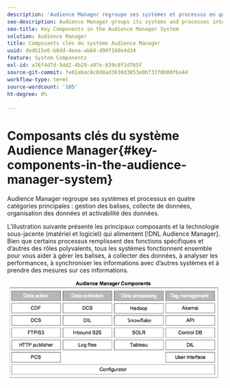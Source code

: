```yaml
---
description: 'Audience Manager regroupe ses systèmes et processus en quatre catégories principales : gestion des balises, collecte de données, organisation des données et capacité d’action des données.'
seo-description: Audience Manager groups its systems and processes into four main categories  tag management, data collection, data organization, and data actionability.
seo-title: Key Components in the Audience Manager System
solution: Audience Manager
title: Composants clés du système Audience Manager
uuid: dedb15e6-b8dd-4eea-ab84-d99f160e4d34
feature: System Components
exl-id: a76f4d7d-5dd2-4b29-a97e-039c8f1d765f
source-git-commit: fe01ebac8c0d0ad3630d3853e0bf32f0b00f6a44
workflow-type: tm+mt
source-wordcount: '105'
ht-degree: 0%

---
```


# Composants clés du système Audience Manager{#key-components-in-the-audience-manager-system}

Audience Manager regroupe ses systèmes et processus en quatre catégories principales : gestion des balises, collecte de données, organisation des données et activabilité des données.

<!-- 

c_compstack.xml

 -->

L’illustration suivante présente les principaux composants et la technologie sous-jacente (matériel et logiciel) qui alimentent [!DNL Audience Manager]. Bien que certains processus remplissent des fonctions spécifiques et d’autres des rôles polyvalents, tous les systèmes fonctionnent ensemble pour vous aider à gérer les balises, à collecter des données, à analyser les performances, à synchroniser les informations avec d’autres systèmes et à prendre des mesures sur ces informations.

![](assets/components.png)
